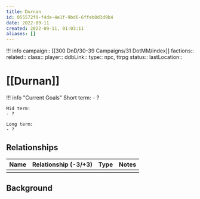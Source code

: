 ```yaml
---
title: Durnan
id: 055572f0-f4da-4e1f-9bd6-6ffeb0d3d9b4
date: 2022-09-11
created: 2022-09-11, 01:03:11
aliases: []
---
```


!!! info
    campaign:: [[300 DnD/30-39 Campaigns/31 DotMM/index]]
    factions:: 
    related:: 
    class:: 
    player:: 
    ddbLink:: 
    type:: npc, ttrpg
    status:: 
    lastLocation:: 

# [[Durnan]]


!!! info "Current Goals"
    Short term:
    - ?
    
    Mid term:
    - ?
    
    Long term:
    - ?

## Relationships

| Name    | Relationship (-3/+3) | Type | Notes  |
| ------- | :------------------: | ---- | ------ |
|         |                      |      |        |  

## Background

